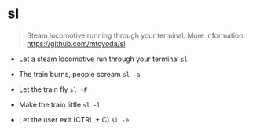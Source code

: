 # sl
> Steam locomotive running through your terminal.
> More information: <https://github.com/mtoyoda/sl>.

- Let a steam locomotive run through your terminal
`sl`

- The train burns, people scream
`sl -a`

- Let the train fly
`sl -F`

- Make the train little
`sl -l`

- Let the user exit (CTRL + C)
`sl -e`
